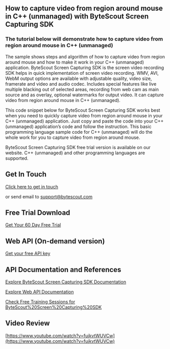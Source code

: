 ## How to capture video from region around mouse in C++ (unmanaged) with ByteScout Screen Capturing SDK

### The tutorial below will demonstrate how to capture video from region around mouse in C++ (unmanaged)

The sample shows steps and algorithm of how to capture video from region around mouse and how to make it work in your C++ (unmanaged) application. ByteScout Screen Capturing SDK is the screen video recording SDK helps in quick implementation of screen video recording. WMV, AVI, WebM output options are available with adjustable quality, video size, framerate and video and audio codec. Includes special features like live multiple blacking out of selected areas, recording from web cam as main source and as overlay, optional watermarks for output video. It can capture video from region around mouse in C++ (unmanaged).

This code snippet below for ByteScout Screen Capturing SDK works best when you need to quickly capture video from region around mouse in your C++ (unmanaged) application. Just copy and paste the code into your C++ (unmanaged) application’s code and follow the instruction. This basic programming language sample code for C++ (unmanaged) will do the whole work for you to capture video from region around mouse.

ByteScout Screen Capturing SDK free trial version is available on our website. C++ (unmanaged) and other programming languages are supported.

## Get In Touch

[Click here to get in touch](https://bytescout.zendesk.com/hc/en-us/requests/new?subject=ByteScout%20Screen%20Capturing%20SDK%20Question)

or send email to [support@bytescout.com](mailto:support@bytescout.com?subject=ByteScout%20Screen%20Capturing%20SDK%20Question) 

## Free Trial Download

[Get Your 60 Day Free Trial](https://bytescout.com/download/web-installer?utm_source=github-readme)

## Web API (On-demand version)

[Get your free API key](https://pdf.co/documentation/api?utm_source=github-readme)

## API Documentation and References

[Explore ByteScout Screen Capturing SDK Documentation](https://bytescout.com/documentation/index.html?utm_source=github-readme)

[Explore Web API Documentation](https://pdf.co/documentation/api?utm_source=github-readme)

[Check Free Training Sessions for ByteScout%20Screen%20Capturing%20SDK](https://academy.bytescout.com/)

## Video Review

[https://www.youtube.com/watch?v=fujkvtWUVCw](https://www.youtube.com/watch?v=fujkvtWUVCw)